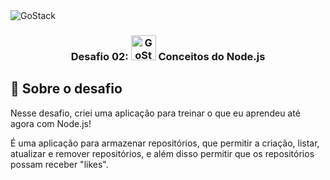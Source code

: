 <img alt="GoStack" src="https://storage.googleapis.com/golden-wind/bootcamp-gostack/header-desafios.png" />

<h3 align="center">
  Desafio 02: <img alt="GoStack" src="https://s3.us-west-2.amazonaws.com/secure.notion-static.com/578e6bbc-985e-4570-ad19-677a5054f794/nodejs-icon.svg?X-Amz-Algorithm=AWS4-HMAC-SHA256&X-Amz-Credential=AKIAT73L2G45O3KS52Y5%2F20200617%2Fus-west-2%2Fs3%2Faws4_request&X-Amz-Date=20200617T034206Z&X-Amz-Expires=86400&X-Amz-Signature=9dd2c8e2a03c60921861ed8eaa7a62fef92d036da80eccf958bf46dbf8e4ac58&X-Amz-SignedHeaders=host" width="40" heigth="40" /> Conceitos do Node.js
</h3>

## :rocket: Sobre o desafio

Nesse desafio, criei uma aplicação para treinar o que eu aprendeu até agora com Node.js!

É uma aplicação para armazenar repositórios, que permitir a criação, listar, atualizar e remover repositórios, e além disso permitir que os repositórios possam receber "likes".